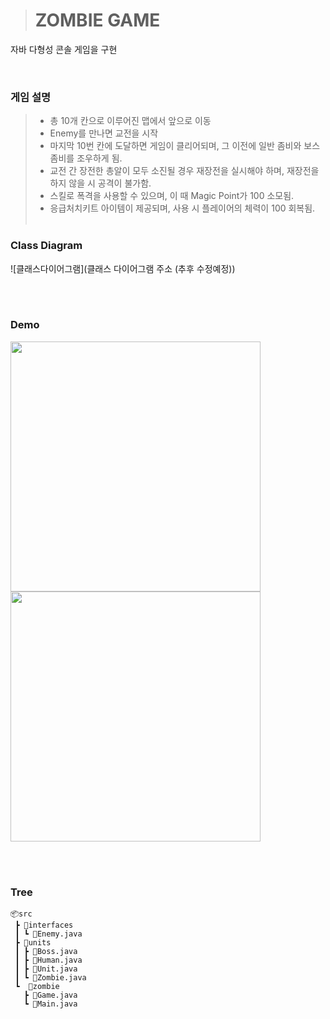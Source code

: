 > # ZOMBIE GAME

자바 다형성 콘솔 게임을 구현

<br>

### 게임 설명
> - 총 10개 칸으로 이루어진 맵에서 앞으로 이동
> - Enemy를 만나면 교전을 시작
> - 마지막 10번 칸에 도달하면 게임이 클리어되며, 그 이전에 일반 좀비와 보스 좀비를 조우하게 됨.
> - 교전 간 장전한 총알이 모두 소진될 경우 재장전을 실시해야 하며, 재장전을 하지 않을 시 공격이 불가함.
> - 스킬로 폭격을 사용할 수 있으며, 이 때 Magic Point가 100 소모됨.
> - 응급처치키트 아이템이 제공되며, 사용 시 플레이어의 체력이 100 회복됨.
<br><br>

### Class Diagram
![클래스다이어그램](클래스 다이어그램 주소 (추후 수정예정))

<br><br>

### Demo
<img src ="데모 주소" width="400">
<br>
<img src ="데모 주소" width="400">

<br><br>

### Tree
```
📦src
 ┣ 📂interfaces
 ┃ ┗ 📜Enemy.java
 ┣ 📂units
 ┃ ┣ 📜Boss.java
 ┃ ┣ 📜Human.java
 ┃ ┣ 📜Unit.java
 ┃ ┗ 📜Zombie.java
 ┗  📂zombie
   ┣ 📜Game.java
   ┗ 📜Main.java

```
